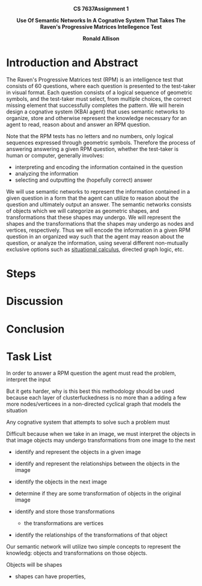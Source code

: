 <p style='text-align: center;'><b>CS 7637Assignment 1</b></p>
<p style='text-align: center;'><b>Use Of Semantic Networks In A Cognative System That Takes The Raven's Progressive Matrices Intellegence Test</b></p>
<p style='text-align: center;'><b>Ronald Allison</b></p>

# Introduction and Abstract

The Raven's Progressive Matrices test (RPM) is an intelligence test that consists of 60 questions, where each question is presented to the test-taker in visual format.  Each question consists of a logical sequence of geometric symbols, and the test-taker must select, from multiple choices, the correct missing element that successfully completes the pattern.  We will herein design a cognative system    (KBAI agent) that uses semantic networks to organize, store and otherwise represent the knowledge necessary for an agent to read, reason about and answer an RPM question. 

Note that the RPM tests has no letters and no numbers, only logical sequences expressed through geometric symbols.  Therefore the process of answering  answering a given RPM question, whether the test-taker is human or computer, generally involves:
- interpreting and encoding the information contained in the question
- analyzing the information 
- selecting and outputting the (hopefully correct) answer

We will use semantic networks to represent the information contained in a given question in a form that the agent can utilize to reason about the question and ultimately output an answer.  The semantic networks consists of objects which we will categorize as geometric shapes, and transformations that these shapes may undergo.  We will represent the shapes and the transformations that the shapes may undergo as nodes and vertices, respectively.  Thus we will encode the information in a given RPM question in an organized way such that the agent may reason about the question, or analyze the information, using several different non-mutually exclusive options such as [situational calculus](https://en.wikipedia.org/wiki/Situation_calculus), directed graph logic, etc.   

# Steps


# Discussion

# Conclusion

# Task List





In order to answer a RPM question the agent must read the problem, interpret the input


But it gets harder, why is this best
this methodology should be used because each layer of clusterfuckedness is no more than a adding a few more nodes/verticees in a non-directed cyclical graph that models the situation

Any cognative system that attempts to solve such a problem must 

Difficult because 
when we take in an image, we must interpret the objects in that image
objects may undergo transformations from one image to the next





- identify and represent the objects in a given image
- identify and represent the relationships between the objects in the image
- identify the objects in the next image
- determine if they are some transformation of objects in the original image
- identify and store those transformations
  - the transformations are vertices

- identify the relationships of the transformations of that object 

Our semantic network will utilize two simple concepts to represent the knowledg: objects and transformations on those objects.

Objects will be shapes
- shapes can have properties, 